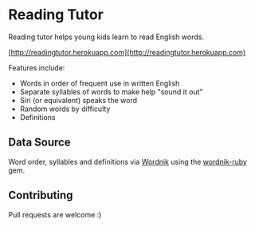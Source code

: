 # Reading Tutor

Reading tutor helps young kids learn to read English words.

[http://readingtutor.herokuapp.com](http://readingtutor.herokuapp.com)

Features include:

* Words in order of frequent use in written English
* Separate syllables of words to make help "sound it out"
* Siri (or equivalent) speaks the word
* Random words by difficulty
* Definitions

## Data Source

Word order, syllables and definitions via [Wordnik](http://www.wordnik.com) using the [wordnik-ruby](https://github.com/wordnik/wordnik-ruby) gem.

## Contributing

Pull requests are welcome :)